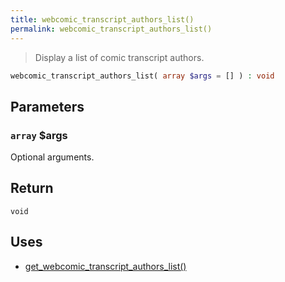 ```yaml
---
title: webcomic_transcript_authors_list()
permalink: webcomic_transcript_authors_list()
---
```


> Display a list of comic transcript authors.

```php
webcomic_transcript_authors_list( array $args = [] ) : void
```

## Parameters

### `array` $args
Optional arguments.

## Return

`void`

## Uses
- [get_webcomic_transcript_authors_list()](get_webcomic_transcript_authors_list())
